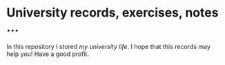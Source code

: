 # University records, exercises, notes ...

In this repository I stored _my university life_. I hope that this records may
help you! Have a good profit.
